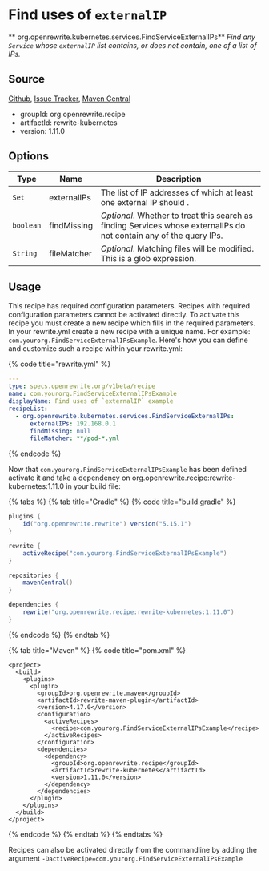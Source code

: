 # Find uses of `externalIP`

** org.openrewrite.kubernetes.services.FindServiceExternalIPs**
_Find any `Service` whose `externalIP` list contains, or does not contain, one of a list of IPs._

## Source

[Github](https://github.com/openrewrite/rewrite-kubernetes), [Issue Tracker](https://github.com/openrewrite/rewrite-kubernetes/issues), [Maven Central](https://search.maven.org/artifact/org.openrewrite.recipe/rewrite-kubernetes/1.11.0/jar)

* groupId: org.openrewrite.recipe
* artifactId: rewrite-kubernetes
* version: 1.11.0

## Options

| Type | Name | Description |
| -- | -- | -- |
| `Set` | externalIPs | The list of IP addresses of which at least one external IP should . |
| `boolean` | findMissing | *Optional*. Whether to treat this search as finding Services whose externalIPs do not contain any of the query IPs. |
| `String` | fileMatcher | *Optional*. Matching files will be modified. This is a glob expression. |


## Usage

This recipe has required configuration parameters. Recipes with required configuration parameters cannot be activated directly. To activate this recipe you must create a new recipe which fills in the required parameters. In your rewrite.yml create a new recipe with a unique name. For example: `com.yourorg.FindServiceExternalIPsExample`.
Here's how you can define and customize such a recipe within your rewrite.yml:

{% code title="rewrite.yml" %}
```yaml
---
type: specs.openrewrite.org/v1beta/recipe
name: com.yourorg.FindServiceExternalIPsExample
displayName: Find uses of `externalIP` example
recipeList:
  - org.openrewrite.kubernetes.services.FindServiceExternalIPs:
      externalIPs: 192.168.0.1
      findMissing: null
      fileMatcher: **/pod-*.yml
```
{% endcode %}

Now that `com.yourorg.FindServiceExternalIPsExample` has been defined activate it and take a dependency on org.openrewrite.recipe:rewrite-kubernetes:1.11.0 in your build file:

{% tabs %}
{% tab title="Gradle" %}
{% code title="build.gradle" %}
```groovy
plugins {
    id("org.openrewrite.rewrite") version("5.15.1")
}

rewrite {
    activeRecipe("com.yourorg.FindServiceExternalIPsExample")
}

repositories {
    mavenCentral()
}

dependencies {
    rewrite("org.openrewrite.recipe:rewrite-kubernetes:1.11.0")
}
```
{% endcode %}
{% endtab %}

{% tab title="Maven" %}
{% code title="pom.xml" %}
```markup
<project>
  <build>
    <plugins>
      <plugin>
        <groupId>org.openrewrite.maven</groupId>
        <artifactId>rewrite-maven-plugin</artifactId>
        <version>4.17.0</version>
        <configuration>
          <activeRecipes>
            <recipe>com.yourorg.FindServiceExternalIPsExample</recipe>
          </activeRecipes>
        </configuration>
        <dependencies>
          <dependency>
            <groupId>org.openrewrite.recipe</groupId>
            <artifactId>rewrite-kubernetes</artifactId>
            <version>1.11.0</version>
          </dependency>
        </dependencies>
      </plugin>
    </plugins>
  </build>
</project>
```
{% endcode %}
{% endtab %}
{% endtabs %}

Recipes can also be activated directly from the commandline by adding the argument `-DactiveRecipe=com.yourorg.FindServiceExternalIPsExample`
